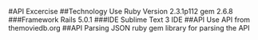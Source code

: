 #API Excercise
##Technology Use
Ruby Version 2.3.1p112
gem 2.6.8
###Framework
Rails 5.0.1
###IDE
Sublime Text 3 IDE
##API Use
API from  themoviedb.org
##API Parsing
JSON ruby gem library for parsing the API
